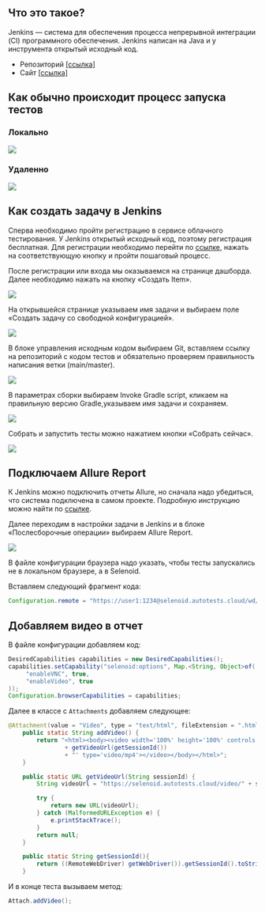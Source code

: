 ## Что это такое?
Jenkins — система для обеспечения процесса непрерывной интеграции (CI) программного обеспечения. Jenkins написан на Java и у инструмента открытый исходный код.

- Репозиторий [[ссылка]](https://github.com/jenkins-infra/jenkins.io)
- Сайт [[ссылка]](https://www.jenkins.io/)

## Как обычно происходит процесс запуска тестов

### Локально

![](https://raw.githubusercontent.com/qa-guru/knowledge-base/main/img/les10/les10-1.png)

### Удаленно 

![](https://raw.githubusercontent.com/qa-guru/knowledge-base/main/img/les10/les10-2.png)

## Как создать задачу в Jenkins
Сперва необходимо пройти регистрацию в сервисе облачного тестирования. У Jenkins открытый исходный код, поэтому регистрация бесплатная. Для регистрации необходимо перейти по [ссылке](https://jenkins.autotests.cloud/login?from=%2F), нажать на соответствующую кнопку и пройти пошаговый процесс.

После регистрации или входа мы оказываемся на странице дашборда. Далее необходимо нажать на кнопку «Создать Item».

![](https://raw.githubusercontent.com/qa-guru/knowledge-base/main/img/les10/les10-3.png)

На открывшейся странице указываем имя задачи и выбираем поле «Создать задачу со свободной конфигурацией».

![](https://raw.githubusercontent.com/qa-guru/knowledge-base/main/img/les10/les10-4.png)

В блоке управления исходным кодом выбираем Git, вставляем ссылку на репозиторий с кодом тестов и обязательно проверяем правильность написания ветки (main/master).

![](https://raw.githubusercontent.com/qa-guru/knowledge-base/main/img/les10/les10-5.png)

В параметрах сборки выбираем Invoke Gradle script, кликаем на правильную версию Gradle,указываем имя задачи и сохраняем.

![](https://raw.githubusercontent.com/qa-guru/knowledge-base/main/img/les10/les10-6.png)

Собрать и запустить тесты можно нажатием кнопки «Собрать сейчас».

![](https://raw.githubusercontent.com/qa-guru/knowledge-base/main/img/les10/les10-7.png)

## Подключаем Allure Report 
К Jenkins можно подключить отчеты Allure, но сначала надо убедиться, что система подключена в самом проекте. Подробную инструкцию можно найти по [ссылке](https://github.com/qa-guru/knowledge-base/wiki/7.-Allure-Reports).

Далее переходим в настройки задачи в Jenkins и в блоке «Послесборочные операции» выбираем Allure Report.

![](https://raw.githubusercontent.com/qa-guru/knowledge-base/main/img/les10/les10-8.png)

В файле конфигурации браузера надо указать, чтобы тесты запускались не в локальном браузере, а в Selenoid.

Вставляем следующий фрагмент кода:
```java
Configuration.remote = "https://user1:1234@selenoid.autotests.cloud/wd/hub";
```

## Добавляем видео в отчет
В файле конфигурации добавляем код:
```java
DesiredCapabilities capabilities = new DesiredCapabilities();
capabilities.setCapability("selenoid:options", Map.<String, Object>of(
     "enableVNC", true,
     "enableVideo", true
));
Configuration.browserCapabilities = capabilities;
```

Далее в классе с `Attachments` добавляем следующее: 
```java
@Attachment(value = "Video", type = "text/html", fileExtension = ".html")
    public static String addVideo() {
        return "<html><body><video width='100%' height='100%' controls autoplay><source src='"
                + getVideoUrl(getSessionId())
                + "' type='video/mp4'></video></body></html>";
    }

    public static URL getVideoUrl(String sessionId) {
        String videoUrl = "https://selenoid.autotests.cloud/video/" + sessionId + ".mp4";

        try {
            return new URL(videoUrl);
        } catch (MalformedURLException e) {
            e.printStackTrace();
        }
        return null;
    }

    public static String getSessionId(){
        return ((RemoteWebDriver) getWebDriver()).getSessionId().toString();
    }
```

И в конце теста вызываем метод:
```java
Attach.addVideo();
```
